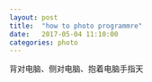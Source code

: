 ```yaml
---
layout: post
title:  "how to photo programmre"
date:   2017-05-04 11:10:00
categories: photo
---
```


背对电脑、侧对电脑、抱着电脑手指天
